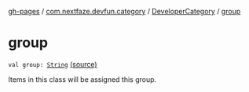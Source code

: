[gh-pages](../../index.md) / [com.nextfaze.devfun.category](../index.md) / [DeveloperCategory](index.md) / [group](./group.md)

# group

`val group: `[`String`](https://kotlinlang.org/api/latest/jvm/stdlib/kotlin/-string/index.html) [(source)](https://github.com/NextFaze/dev-fun/tree/master/devfun-annotations/src/main/java/com/nextfaze/devfun/category/DeveloperCategory.kt#L155)

Items in this class will be assigned this group.


